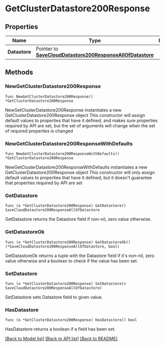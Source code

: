 # GetClusterDatastore200Response

## Properties

Name | Type | Description | Notes
------------ | ------------- | ------------- | -------------
**Datastore** | Pointer to [**SaveCloudDatastore200ResponseAllOfDatastore**](SaveCloudDatastore200ResponseAllOfDatastore.md) |  | [optional] 

## Methods

### NewGetClusterDatastore200Response

`func NewGetClusterDatastore200Response() *GetClusterDatastore200Response`

NewGetClusterDatastore200Response instantiates a new GetClusterDatastore200Response object
This constructor will assign default values to properties that have it defined,
and makes sure properties required by API are set, but the set of arguments
will change when the set of required properties is changed

### NewGetClusterDatastore200ResponseWithDefaults

`func NewGetClusterDatastore200ResponseWithDefaults() *GetClusterDatastore200Response`

NewGetClusterDatastore200ResponseWithDefaults instantiates a new GetClusterDatastore200Response object
This constructor will only assign default values to properties that have it defined,
but it doesn't guarantee that properties required by API are set

### GetDatastore

`func (o *GetClusterDatastore200Response) GetDatastore() SaveCloudDatastore200ResponseAllOfDatastore`

GetDatastore returns the Datastore field if non-nil, zero value otherwise.

### GetDatastoreOk

`func (o *GetClusterDatastore200Response) GetDatastoreOk() (*SaveCloudDatastore200ResponseAllOfDatastore, bool)`

GetDatastoreOk returns a tuple with the Datastore field if it's non-nil, zero value otherwise
and a boolean to check if the value has been set.

### SetDatastore

`func (o *GetClusterDatastore200Response) SetDatastore(v SaveCloudDatastore200ResponseAllOfDatastore)`

SetDatastore sets Datastore field to given value.

### HasDatastore

`func (o *GetClusterDatastore200Response) HasDatastore() bool`

HasDatastore returns a boolean if a field has been set.


[[Back to Model list]](../README.md#documentation-for-models) [[Back to API list]](../README.md#documentation-for-api-endpoints) [[Back to README]](../README.md)



